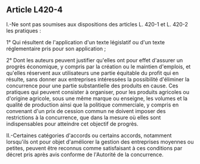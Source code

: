 Article L420-4
----
I.-Ne sont pas soumises aux dispositions des articles L. 420-1 et L. 420-2 les
pratiques :

1° Qui résultent de l'application d'un texte législatif ou d'un texte
réglementaire pris pour son application ;

2° Dont les auteurs peuvent justifier qu'elles ont pour effet d'assurer un
progrès économique, y compris par la création ou le maintien d'emplois, et
qu'elles réservent aux utilisateurs une partie équitable du profit qui en
résulte, sans donner aux entreprises intéressées la possibilité d'éliminer la
concurrence pour une partie substantielle des produits en cause. Ces pratiques
qui peuvent consister à organiser, pour les produits agricoles ou d'origine
agricole, sous une même marque ou enseigne, les volumes et la qualité de
production ainsi que la politique commerciale, y compris en convenant d'un prix
de cession commun ne doivent imposer des restrictions à la concurrence, que dans
la mesure où elles sont indispensables pour atteindre cet objectif de progrès.

II.-Certaines catégories d'accords ou certains accords, notamment lorsqu'ils ont
pour objet d'améliorer la gestion des entreprises moyennes ou petites, peuvent
être reconnus comme satisfaisant à ces conditions par décret pris après avis
conforme de l'Autorité de la concurrence.

